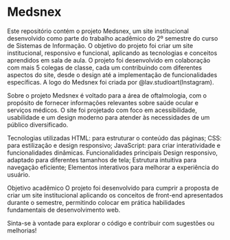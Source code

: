 # Medsnex
Este repositório contém o projeto Medsnex, um site institucional desenvolvido como parte do trabalho acadêmico do 2º semestre do curso de Sistemas de Informação. O objetivo do projeto foi criar um site institucional, responsivo e funcional, aplicando as tecnologias e conceitos aprendidos em sala de aula. O projeto foi desenvolvido em colaboração com mais 5 colegas de classe, cada um contribuindo com diferentes aspectos do site, desde o design até a implementação de funcionalidades específicas. A logo do Medsnex foi criada por @lav.studioart(Instagram).

Sobre o projeto
Medsnex é voltado para a área de oftalmologia, com o propósito de fornecer informações relevantes sobre saúde ocular e serviços médicos. O site foi projetado com foco em acessibilidade, usabilidade e um design moderno para atender às necessidades de um público diversificado.

Tecnologias utilizadas
HTML: para estruturar o conteúdo das páginas;
CSS: para estilização e design responsivo;
JavaScript: para criar interatividade e funcionalidades dinâmicas.
Funcionalidades principais
Design responsivo, adaptado para diferentes tamanhos de tela;
Estrutura intuitiva para navegação eficiente;
Elementos interativos para melhorar a experiência do usuário.

Objetivo acadêmico
O projeto foi desenvolvido para cumprir a proposta de criar um site institucional aplicando os conceitos de front-end apresentados durante o semestre, permitindo colocar em prática habilidades fundamentais de desenvolvimento web. 

Sinta-se à vontade para explorar o código e contribuir com sugestões ou melhorias!
